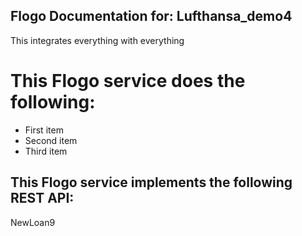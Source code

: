 ## Flogo Documentation for: Lufthansa_demo4

This integrates everything with everything

# This Flogo service does the following:

- First item
- Second item
- Third item

## This Flogo service implements the following REST API:

NewLoan9

[//]: # (### Note: To test the service run the following:)

[//]: # ()
[//]: # (curl -X 'GET' 'http://localhost:9999/getData')
